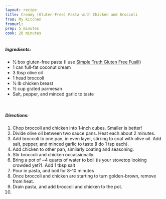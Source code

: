 ```yaml
---
layout: recipe
title: Creamy (Gluten-Free) Pasta with Chicken and Broccoli
from: My kitchen
fromurl: 
prep: 5 minutes
cook: 20 minutes
---
```


##### Ingredients:

* ½ box gluten-free pasta (I use [Simple Truth Gluten Free Fusili](http://www.simpletruth.com/products/grains-pastas-sauces/pasta/gluten-free-fusilli/))
* 1 can full-fat coconut cream
* 3 tbsp olive oil
* 1 head broccoli
* ½ lb chicken breast
* ½ cup grated parmesan
* Salt, pepper, and minced garlic to taste

<br>

##### Directions:

1. Chop broccoli and chicken into 1-inch cubes. Smaller is better!
2. Divide olive oil between two sauce pans.  Heat each about 2 minutes.
3. Add broccoli to one pan, in even layer, stirring to coat with olive oil.  Add salt, pepper, and minced garlic to taste (I do 1 tsp each).
4. Add chicken to other pan, similarly coating and seasoning. 
5. Stir broccoli and chicken occassionally. 
6. Bring a pot of ~4 quarts of water to boil (is your stovetop looking crowded yet?).  Add 1 tbsp salt
7. Pour in pasta, and boil for 8-10 minutes
8. Once broccoli and chicken are starting to turn golden-brown, remove from heat.
9. Drain pasta, and add broccoli and chicken to the pot.
10. 

